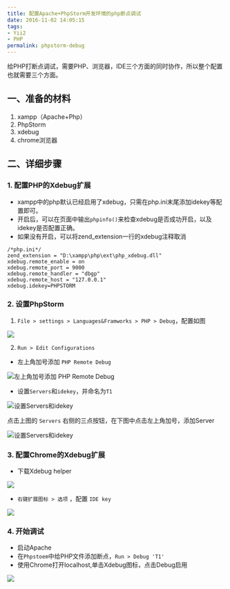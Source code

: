 ```yaml
---
title: 配置Apache+PhpStorm开发环境的php断点调试
date: 2016-11-02 14:05:15
tags: 
- Yii2
- PHP
permalink: phpstorm-debug
---
```


给PHP打断点调试，需要PHP、浏览器，IDE三个方面的同时协作，所以整个配置也就需要三个方面。

## 一、准备的材料

1. xampp（Apache+Php）
2. PhpStorm
3. xdebug
4. chrome浏览器

<!-- more -->

## 二、详细步骤
### 1. 配置PHP的Xdebug扩展
- xampp中的php默认已经启用了xdebug，只需在php.ini末尾添加idekey等配置即可。
- 开启后，可以在页面中输出`phpinfo()`来检查xdebug是否成功开启，以及idekey是否配置正确。
- 如果没有开启，可以将zend_extension一行的xdebug注释取消
```
/*php.ini*/
zend_extension = "D:\xampp\php\ext\php_xdebug.dll"
xdebug.remote_enable = on
xdebug.remote_port = 9000
xdebug.remote_handler = "dbgp"
xdebug.remote_host = "127.0.0.1"
xdebug.idekey=PHPSTORM

```

### 2. 设置PhpStorm

1.  `File > settings > Languages&Framworks > PHP > Debug`，配置如图

![](https://static.wzdxy.com/img/PhpStorm%E9%85%8D%E7%BD%AE1.png?imageView/2/w/800)

2.  `Run > Edit Configurations`

- 左上角加号添加 `PHP Remote Debug`

![左上角加号添加 `PHP Remote Debug`](https://static.wzdxy.com/img/%E9%A1%B9%E7%9B%AEdebug1.png?imageView/2/w/800)

- 设置`Servers`和`idekey`，并命名为`T1`

![设置`Servers`和`idekey`](https://static.wzdxy.com/img/%E9%A1%B9%E7%9B%AEdebug2.png?imageView/2/w/800)

点击上图的 `Servers` 右侧的三点按钮，在下图中点击左上角加号，添加Server

![设置`Servers`和`idekey`](https://static.wzdxy.com/img/%E9%A1%B9%E7%9B%AEdebug3.png?imageView/2/w/800)

### 3. 配置Chrome的Xdebug扩展

- 下载Xdebug helper 

![](https://static.wzdxy.com/img/chrome%E4%B8%8B%E8%BD%BDxdebug.png?imageView/2/w/800)

-  `右键扩展图标 > 选项` ，配置 `IDE key`

![](https://static.wzdxy.com/img/xdebug%E6%89%A9%E5%B1%951.png?imageView/2/w/800)

### 4. 开始调试

 - 启动Apache
 - 在`Phpstoem`中给PHP文件添加断点，`Run > Debug 'T1'`
 - 使用Chrome打开localhost,单击Xdebug图标，点击Debug启用

 ![](https://static.wzdxy.com/img/xdebug%E5%90%AF%E5%8A%A8.png)